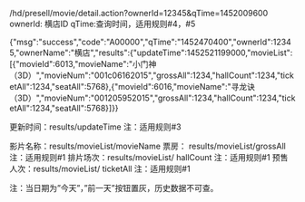 /hd/presell/movie/detail.action?ownerId=12345&qTime=1452009600
ownerId: 横店ID
qTime:查询时间，适用规则#4，#5


{"msg":"success","code":"A00000","qTime":"1452470400","ownerId":12345,"ownerName":"横店","results":{"updateTime":1452521199000,"movieList":[{"movieId":6013,"movieName":"小门神（3D）","movieNum":"001c06162015","grossAll":1234,"hallCount":1234,"ticketAll":1234,"seatAll":5768},{"movieId":6016,"movieName":"寻龙诀（3D）","movieNum":"001205952015","grossAll":1234,"hallCount":1234,"ticketAll":1234,"seatAll":5768}]}}

更新时间：results/updateTime             注：适用规则#3

影片名称：results/movieList/movieName
票房：    results/movieList/grossAll       注：适用规则#1
排片场次：results/movieList/ hallCount     注：适用规则#1
预售人次：results/movieList/ ticketAll      注：适用规则#1

注：当日期为”今天”，”前一天”按钮置灰，历史数据不可查。